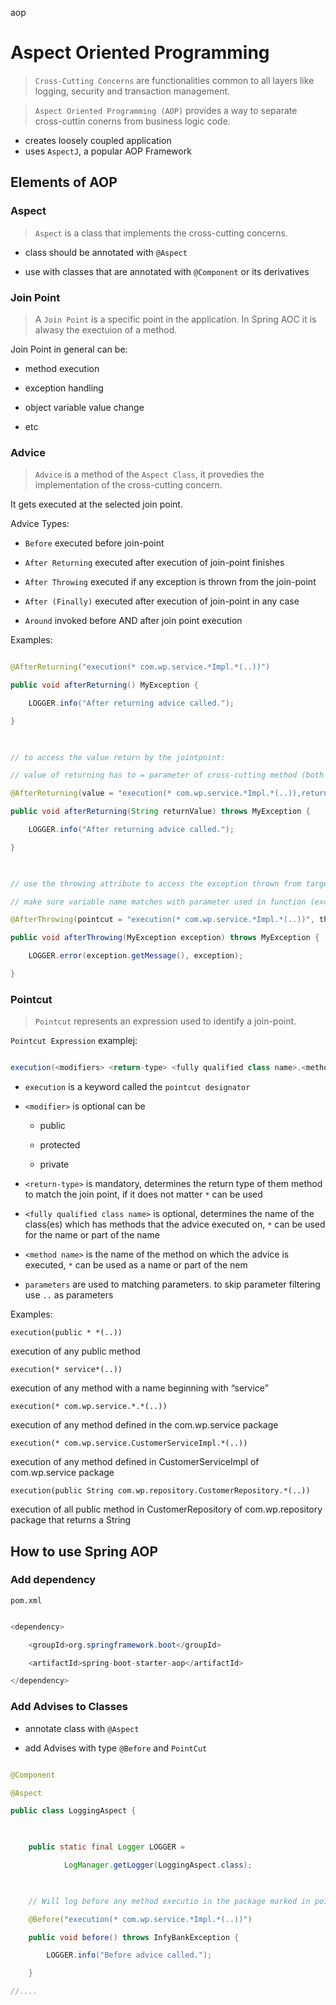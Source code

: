 aop

 

# Aspect Oriented Programming

> `Cross-Cutting Concerns` are functionalities common to all layers like logging, security and transaction management.


> `Aspect Oriented Programming (AOP)` provides a way to separate cross-cuttin conerns from business logic code.

- creates loosely coupled application
- uses `AspectJ`, a popular AOP Framework


## Elements of AOP

### Aspect

>`Aspect` is a class that implements the cross-cutting concerns.

- class should be annotated with `@Aspect`

- use with classes that are annotated with `@Component` or its derivatives


### Join Point

> A `Join Point` is a specific point in the application. In Spring AOC it is alwasy the exectuion of a method.

 

Join Point in general can be:

- method execution

- exception handling

- object variable value change

- etc

 

### Advice

> `Advice` is a method of the `Aspect Class`, it provedies the implementation of the cross-cutting concern.

 

It gets executed at the selected join point.

 

Advice Types:

- `Before` executed before join-point

- `After Returning` executed after execution of join-point finishes

- `After Throwing` executed if any exception is thrown from the join-point

- `After (Finally)` executed after execution of join-point in any case

- `Around` invoked before AND after join point execution

 

Examples:

```java

@AfterReturning("execution(* com.wp.service.*Impl.*(..))")

public void afterReturning() MyException {

    LOGGER.info("After returning advice called.");

}

 

// to access the value return by the jointpoint:

// value of returning has to = parameter of cross-cutting method (both are returnValue)

@AfterReturning(value = "execution(* com.wp.service.*Impl.*(..)),returning = "returnValue"")

public void afterReturning(String returnValue) throws MyException {

    LOGGER.info("After returning advice called.");

}

 

// use the throwing attribute to access the exception thrown from target method

// make sure variable name matches with parameter used in function (exception in this case)

@AfterThrowing(pointcut = "execution(* com.wp.service.*Impl.*(..))", throwing = "exception")

public void afterThrowing(MyException exception) throws MyException {

    LOGGER.error(exception.getMessage(), exception);

}
```
 

### Pointcut

> `Pointcut` represents an expression used to identify a join-point.

 

`Pointcut Expression` examplej:

```java

execution(<modifiers> <return-type> <fully qualified class name>.<method-name>(parameters))

```

- `execution` is a keyword called the `pointcut designator`

- `<modifier>` is optional can be

    - public

    - protected

    - private

- `<return-type>` is mandatory, determines the return type of them method to match the join point, if it does not matter `*` can be used

- `<fully qualified class name>` is optional, determines the name of the class(es) which has methods that the advice executed on, `*` can be used for the name or part of the name

- `<method name>` is the name of the method on which the advice is executed, `*` can be used as a name or part of the nem

- `parameters` are used to matching parameters. to skip parameter filtering use `..` as parameters

 

Examples:

`execution(public * *(..))`

execution of any public method

 

`execution(* service*(..))`

execution of any method with a name beginning with “service”

 

`execution(* com.wp.service.*.*(..))`  

execution of any method defined in the com.wp.service package

 

`execution(* com.wp.service.CustomerServiceImpl.*(..))`

execution of any method defined in CustomerServiceImpl of com.wp.service package

 

`execution(public String com.wp.repository.CustomerRepository.*(..))`

execution of all public method in CustomerRepository of com.wp.repository package that returns a String

 

## How to use Spring AOP

 

### Add dependency

 

`pom.xml`

```java

<dependency>

    <groupId>org.springframework.boot</groupId>

    <artifactId>spring-boot-starter-aop</artifactId>

</dependency>

```

### Add Advises to Classes

- annotate class with `@Aspect`

- add Advises with type `@Before` and `PointCut`

```java

@Component

@Aspect

public class LoggingAspect {

 

    public static final Logger LOGGER =

            LogManager.getLogger(LoggingAspect.class);

 

    // Will log before any method executio in the package marked in pointcut        

    @Before("execution(* com.wp.service.*Impl.*(..))")

    public void before() throws InfyBankException {

        LOGGER.info("Before advice called.");

    }

//....

```

